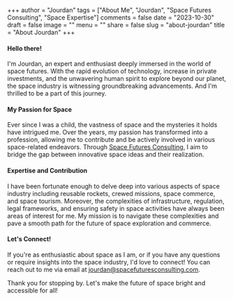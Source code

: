 +++
author = "Jourdan"
tags = ["About Me", "Jourdan", "Space Futures Consulting", "Space Expertise"]
comments = false
date = "2023-10-30"
draft = false
image = ""
menu = ""
share = false
slug = "about-jourdan"
title = "About Jourdan"
+++

#### Hello there!

I'm Jourdan, an expert and enthusiast deeply immersed in the world of space futures. With the rapid evolution of technology, increase in private investments, and the unwavering human spirit to explore beyond our planet, the space industry is witnessing groundbreaking advancements. And I'm thrilled to be a part of this journey.

#### My Passion for Space

Ever since I was a child, the vastness of space and the mysteries it holds have intrigued me. Over the years, my passion has transformed into a profession, allowing me to contribute and be actively involved in various space-related endeavors. Through [Space Futures Consulting](http://spacefuturesconsulting.com), I aim to bridge the gap between innovative space ideas and their realization.

#### Expertise and Contribution

I have been fortunate enough to delve deep into various aspects of space industry including reusable rockets, crewed missions, space commerce, and space tourism. Moreover, the complexities of infrastructure, regulation, legal frameworks, and ensuring safety in space activities have always been areas of interest for me. My mission is to navigate these complexities and pave a smooth path for the future of space exploration and commerce.

#### Let's Connect!

If you're as enthusiastic about space as I am, or if you have any questions or require insights into the space industry, I'd love to connect! You can reach out to me via email at [jourdan@spacefuturesconsulting.com](mailto:jourdan@spacefuturesconsulting.com).

Thank you for stopping by. Let's make the future of space bright and accessible for all!

